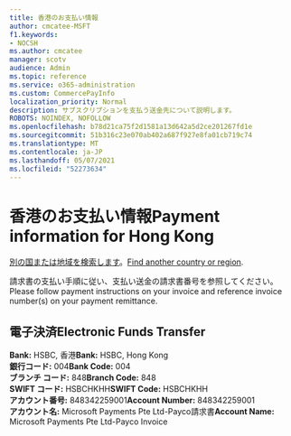 ```yaml
---
title: 香港のお支払い情報
author: cmcatee-MSFT
f1.keywords:
- NOCSH
ms.author: cmcatee
manager: scotv
audience: Admin
ms.topic: reference
ms.service: o365-administration
ms.custom: CommercePayInfo
localization_priority: Normal
description: サブスクリプションを支払う送金先について説明します。
ROBOTS: NOINDEX, NOFOLLOW
ms.openlocfilehash: b78d21ca75f2d1581a13d642a5d2ce201267fd1e
ms.sourcegitcommit: 51b316c23e070ab402a687f927e8fa01cb719c74
ms.translationtype: MT
ms.contentlocale: ja-JP
ms.lasthandoff: 05/07/2021
ms.locfileid: "52273634"
---
```

# <a name="payment-information-for-hong-kong"></a><span data-ttu-id="11450-103">香港のお支払い情報</span><span class="sxs-lookup"><span data-stu-id="11450-103">Payment information for Hong Kong</span></span>

<span data-ttu-id="11450-104">[別の国または地域を検索します](../billing-and-payments/pay-for-your-subscription.md)。</span><span class="sxs-lookup"><span data-stu-id="11450-104">[Find another country or region](../billing-and-payments/pay-for-your-subscription.md).</span></span>

<span data-ttu-id="11450-105">請求書の支払い手順に従い、支払い送金の請求書番号を参照してください。</span><span class="sxs-lookup"><span data-stu-id="11450-105">Please follow payment instructions on your invoice and reference invoice number(s) on your payment remittance.</span></span>

## <a name="electronic-funds-transfer"></a><span data-ttu-id="11450-106">電子決済</span><span class="sxs-lookup"><span data-stu-id="11450-106">Electronic Funds Transfer</span></span>

<span data-ttu-id="11450-107">**Bank:** HSBC, 香港</span><span class="sxs-lookup"><span data-stu-id="11450-107">**Bank:** HSBC, Hong Kong</span></span>  
<span data-ttu-id="11450-108">**銀行コード:** 004</span><span class="sxs-lookup"><span data-stu-id="11450-108">**Bank Code:** 004</span></span>  
<span data-ttu-id="11450-109">**ブランチ コード:** 848</span><span class="sxs-lookup"><span data-stu-id="11450-109">**Branch Code:** 848</span></span>  
<span data-ttu-id="11450-110">**SWIFT コード:** HSBCHKHH</span><span class="sxs-lookup"><span data-stu-id="11450-110">**SWIFT Code:** HSBCHKHH</span></span>  
<span data-ttu-id="11450-111">**アカウント番号:** 848342259001</span><span class="sxs-lookup"><span data-stu-id="11450-111">**Account Number:** 848342259001</span></span>    
<span data-ttu-id="11450-112">**アカウント名:** Microsoft Payments Pte Ltd-Payco請求書</span><span class="sxs-lookup"><span data-stu-id="11450-112">**Account Name:** Microsoft Payments Pte Ltd-Payco Invoice</span></span>